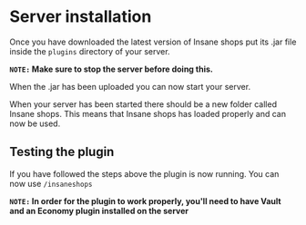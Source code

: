 # Server installation
Once you have downloaded the latest version of Insane shops put its .jar file inside the `plugins` directory of your server.
<br>

**`NOTE:` Make sure to stop the server before doing this.**
<br>

When the .jar has been uploaded you can now start your server.
<br>

When your server has been started there should be a new folder called Insane shops. This means that Insane shops has loaded properly and can now be used.
<br>

## Testing the plugin
If you have followed the steps above the plugin is now running. You can now use `/insaneshops`
<br>

**`NOTE:` In order for the plugin to work properly, you'll need to have Vault and an Economy plugin installed on the server**
